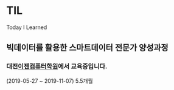 # TIL
Today I Learned

## 빅데이터를 활용한 스마트데이터 전문가 양성과정
### 대전[이젠컴퓨터학원](http://dj.ezenac.co.kr/)에서 교육중입니다.
(2019-05-27 ~ 2019-11-07) 5.5개월 
